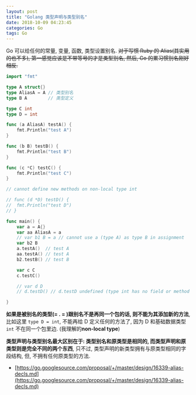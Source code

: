 ```yaml
---
layout: post
title: "Golang 类型声明与类型别名"
date: 2018-10-09 04:23:45
categories: Go
tags: Go
---
```


<!--more-->

Go 可以给任何的常量, 变量, 函数, 类型设置别名. ~~对于写惯 Ruby 的 Alias(其实用的也不多), 第一感觉应该是不带等号的才是类型别名, 然后, Go 的累习惯别名刚好相反.~~

```go
import "fmt"

type A struct{}
type AliasA = A // 类型别名
type B A        // 类型定义

type C int
type D = int

func (a AliasA) testA() {
	fmt.Println("test A")
}

func (b B) testB() {
	fmt.Println("test B")
}

func (c *C) testC() {
	fmt.Println("test C")
}

// cannot define new methods on non-local type int

// func (d *D) testD() {
// 	fmt.Println("test D")
// }

func main() {
	var a = A{}
	var aa AliasA = a
	// var b1 B = a // cannot use a (type A) as type B in assignment
	var b2 B
	a.testA()  // test A
	aa.testA() // test A
	b2.testB() // test B

	var c C
	c.testC()

	// var d D
	// d.testD() // d.testD undefined (type int has no field or method testD)

}

```

**如果是被别名的类型(= . = )跟别名不是再同一个包的话, 则不能为其添加新的方法**, 比如这里 `type D = int`, 不能再给 D 定义任何的方法了, 因为 D 和基础数据类型 `int` 不在同一个包里边. (我理解的**non-local type**)

**类型声明与类型别名最大区别在于: 类型别名和原类型是相同的, 而类型声明和原类型则是完全不同的两个东西**, 只不过, 类型声明的新类型拥有与原类型相同的字段结构, 但, 不拥有任何原类型的方法.

- [https://go.googlesource.com/proposal/+/master/design/16339-alias-decls.md](https://go.googlesource.com/proposal/+/master/design/16339-alias-decls.md)